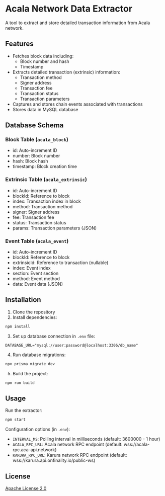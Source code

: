 # Acala Network Data Extractor

A tool to extract and store detailed transaction information from Acala network.

## Features

- Fetches block data including:
  - Block number and hash
  - Timestamp
- Extracts detailed transaction (extrinsic) information:
  - Transaction method
  - Signer address
  - Transaction fee
  - Transaction status
  - Transaction parameters
- Captures and stores chain events associated with transactions
- Stores data in MySQL database

## Database Schema

### Block Table (`acala_block`)
- id: Auto-increment ID
- number: Block number
- hash: Block hash
- timestamp: Block creation time

### Extrinsic Table (`acala_extrinsic`)
- id: Auto-increment ID
- blockId: Reference to block
- index: Transaction index in block
- method: Transaction method
- signer: Signer address
- fee: Transaction fee
- status: Transaction status
- params: Transaction parameters (JSON)

### Event Table (`acala_event`)
- id: Auto-increment ID
- blockId: Reference to block
- extrinsicId: Reference to transaction (nullable)
- index: Event index
- section: Event section
- method: Event method
- data: Event data (JSON)

## Installation

1. Clone the repository
2. Install dependencies:
```bash
npm install
```

3. Set up database connection in `.env` file:
```env
DATABASE_URL="mysql://user:password@localhost:3306/db_name"
```

4. Run database migrations:
```bash
npx prisma migrate dev
```

5. Build the project:
```bash
npm run build
```

## Usage

Run the extractor:
```bash
npm start
```

Configuration options (in `.env`):
- `INTERVAL_MS`: Polling interval in milliseconds (default: 3600000 - 1 hour)
- `ACALA_RPC_URL`: Acala network RPC endpoint (default: wss://acala-rpc.aca-api.network)
- `KARURA_RPC_URL`: Karura network RPC endpoint (default: wss://karura.api.onfinality.io/public-ws)

## License

[Apache License 2.0](LICENSE)